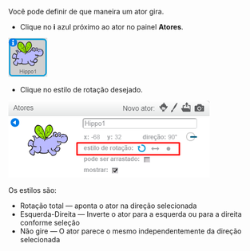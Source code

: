 Você pode definir de que maneira um ator gira.

- Clique no **i** azul próximo ao ator no painel **Atores**.

![Click on the i](images/click-i.png)

- Clique no estilo de rotação desejado.

![Different rotation style](images/rotation-style.png)

Os estilos são:

- Rotação total — aponta o ator na direção selecionada
- Esquerda-Direita — Inverte o ator para a esquerda ou para a direita conforme seleção
- Não gire — O ator parece o mesmo independentemente da direção selecionada